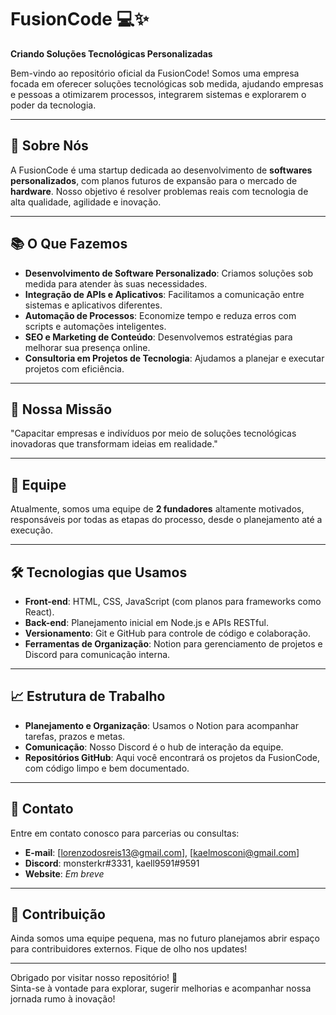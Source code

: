 # FusionCode 💻✨  
**Criando Soluções Tecnológicas Personalizadas**

Bem-vindo ao repositório oficial da FusionCode! Somos uma empresa focada em oferecer soluções tecnológicas sob medida, ajudando empresas e pessoas a otimizarem processos, integrarem sistemas e explorarem o poder da tecnologia.

---

## 🌟 Sobre Nós
A FusionCode é uma startup dedicada ao desenvolvimento de **softwares personalizados**, com planos futuros de expansão para o mercado de **hardware**. Nosso objetivo é resolver problemas reais com tecnologia de alta qualidade, agilidade e inovação.

---

## 📚 O Que Fazemos  
- **Desenvolvimento de Software Personalizado**: Criamos soluções sob medida para atender às suas necessidades.  
- **Integração de APIs e Aplicativos**: Facilitamos a comunicação entre sistemas e aplicativos diferentes.  
- **Automação de Processos**: Economize tempo e reduza erros com scripts e automações inteligentes.  
- **SEO e Marketing de Conteúdo**: Desenvolvemos estratégias para melhorar sua presença online.  
- **Consultoria em Projetos de Tecnologia**: Ajudamos a planejar e executar projetos com eficiência.  

---

## 🚀 Nossa Missão  
"Capacitar empresas e indivíduos por meio de soluções tecnológicas inovadoras que transformam ideias em realidade."

---

## 👥 Equipe  
Atualmente, somos uma equipe de **2 fundadores** altamente motivados, responsáveis por todas as etapas do processo, desde o planejamento até a execução.

---

## 🛠 Tecnologias que Usamos  
- **Front-end**: HTML, CSS, JavaScript (com planos para frameworks como React).  
- **Back-end**: Planejamento inicial em Node.js e APIs RESTful.  
- **Versionamento**: Git e GitHub para controle de código e colaboração.  
- **Ferramentas de Organização**: Notion para gerenciamento de projetos e Discord para comunicação interna.  

---

## 📈 Estrutura de Trabalho  
- **Planejamento e Organização**: Usamos o Notion para acompanhar tarefas, prazos e metas.  
- **Comunicação**: Nosso Discord é o hub de interação da equipe.  
- **Repositórios GitHub**: Aqui você encontrará os projetos da FusionCode, com código limpo e bem documentado.

---

## 📩 Contato  
Entre em contato conosco para parcerias ou consultas:  
- **E-mail**: [lorenzodosreis13@gmail.com], [kaelmosconi@gmail.com]  
- **Discord**: monsterkr#3331, kaell9591#9591
- **Website**: *Em breve*  

---

## 📝 Contribuição  
Ainda somos uma equipe pequena, mas no futuro planejamos abrir espaço para contribuidores externos. Fique de olho nos updates!

---

Obrigado por visitar nosso repositório! 💙  
Sinta-se à vontade para explorar, sugerir melhorias e acompanhar nossa jornada rumo à inovação!
